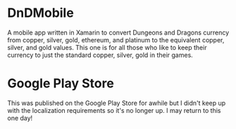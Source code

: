 # DnDMobile
A mobile app written in Xamarin to convert Dungeons and Dragons currency from copper, silver, gold, ethereum, and platinum to the equivalent copper, silver, and gold values. This one is for all those who like to keep their currency to just the standard copper, silver, gold in their games. 

# Google Play Store 
This was published on the Google Play Store for awhile but I didn't keep up with the localization requirements so it's no longer up. I may return to this one day! 
